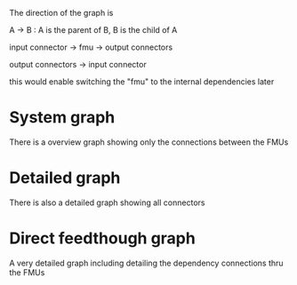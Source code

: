 

The direction of the graph is 

A -> B : A is the parent of B, B is the child of A

input connector -> fmu -> output connectors 

output connectors -> input connector

this would enable switching the "fmu" to the internal dependencies later



# System graph

There is a overview graph showing only the connections between the FMUs

# Detailed graph

There is also a detailed graph showing all connectors

# Direct feedthough graph

A very detailed graph including detailing the dependency connections thru the FMUs